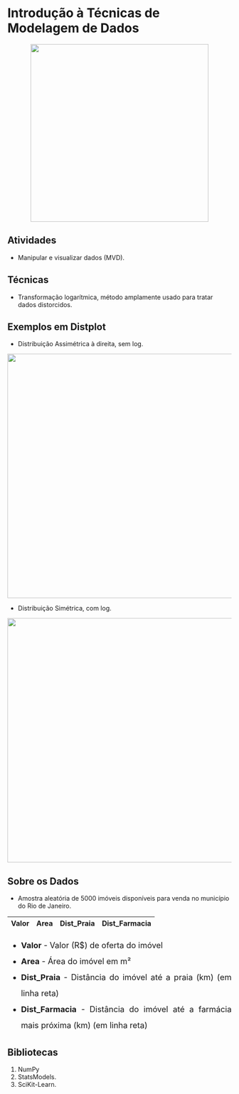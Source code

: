 # Introdução à Técnicas de Modelagem de Dados
<p align="center">
  <img src="https://i.ibb.co/rMfqpQ1/Data-Modeling.png" width="400">
</p>

## Atividades
- Manipular e visualizar dados (MVD).

## Técnicas  
- Transformação logarítmica, método amplamente usado para tratar dados distorcidos.

## Exemplos em Distplot
- Distribuição Assimétrica à direita, sem log.
<p>
  <img src="https://i.ibb.co/VSjdg9m/Screenshot-from-2019-06-30-10-17-13.png" width="550">
</p>

- Distribuição Simétrica, com log.
<p>
  <img src="https://i.ibb.co/VJ3Cw7X/Screenshot-from-2019-06-30-10-17-23.png" width="550">
</p>

## Sobre os Dados
- Amostra aleatória de 5000 imóveis disponíveis para venda no município do Rio de Janeiro.

Valor | Area | Dist_Praia | Dist_Farmacia
--- | --- | --- | ---

<ul style='font-size: 18px; line-height: 2; text-align: justify;'>
    <li><b>Valor</b> - Valor (R$) de oferta do imóvel</li>
    <li><b>Area</b> - Área do imóvel em m²</li>
    <li><b>Dist_Praia</b> - Distância do imóvel até a praia (km) (em linha reta)</li>
    <li><b>Dist_Farmacia</b> - Distância do imóvel até a farmácia mais próxima (km) (em linha reta)</li>
</ul>

## Bibliotecas
1. NumPy
2. StatsModels.
3. SciKit-Learn.

